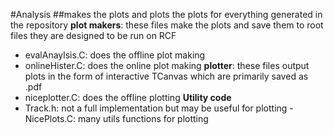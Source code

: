 #Analysis
##makes the plots and plots the plots for everything generated in the repository 
**plot makers**: these files make the plots and save them to root files they are designed to be run on RCF
- evalAnaylsis.C: does the offline plot making 
- onlineHister.C: does the online plot making
**plotter**: these files output plots in the form of interactive TCanvas which are primarily saved as .pdf  
- niceplotter.C: does the offline plotting 
**Utility code**
- Track.h: not a full implementation but may be useful for plotting 
-NicePlots.C: many utils functions for plotting 
